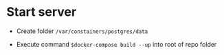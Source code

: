 # Start server
- Create folder `/var/constainers/postgres/data`


- Execute command `$docker-compose build --up` into root of repo folder 

